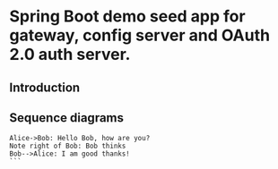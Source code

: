 
<script src="./bower_components/bower-webfontloader/webfont.js" > </script>




# Spring Boot demo seed app for gateway, config server and OAuth 2.0 auth server.

## Introduction


## Sequence diagrams
```sequence
Alice->Bob: Hello Bob, how are you?
Note right of Bob: Bob thinks
Bob-->Alice: I am good thanks!
​```
